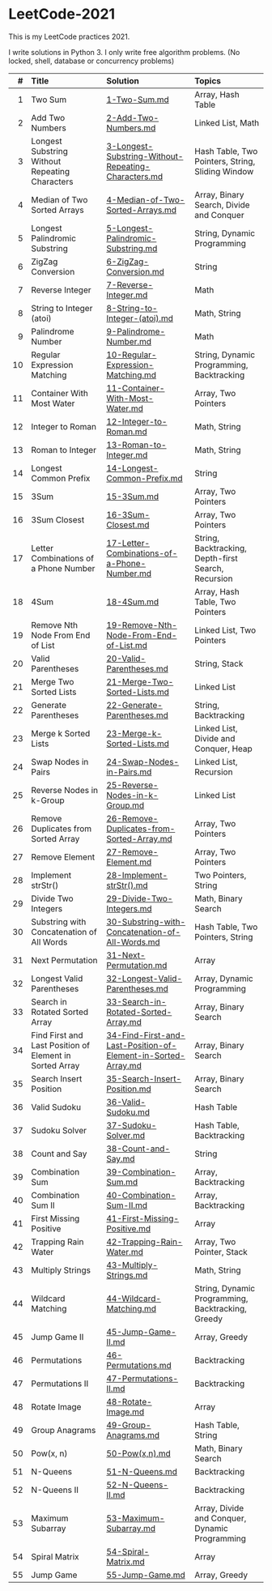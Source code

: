 # LeetCode-2021
This is my LeetCode practices 2021.

I write solutions in Python 3. I only write free algorithm problems. (No locked, shell, database or concurrency problems)

| # | Title | Solution | Topics |
|--:|:------|:---------|:-------|
| 1 | Two Sum | [1-Two-Sum.md](Solutions/1-Two-Sum.md) | Array, Hash Table |
| 2 | Add Two Numbers | [2-Add-Two-Numbers.md](Solutions/2-Add-Two-Numbers.md) | Linked List, Math |
| 3 | Longest Substring Without Repeating Characters | [3-Longest-Substring-Without-Repeating-Characters.md](Solutions/3-Longest-Substring-Without-Repeating-Characters.md) | Hash Table, Two Pointers, String, Sliding Window |
| 4 | Median of Two Sorted Arrays | [4-Median-of-Two-Sorted-Arrays.md](Solutions/4-Median-of-Two-Sorted-Arrays.md) | Array, Binary Search, Divide and Conquer |
| 5 | Longest Palindromic Substring | [5-Longest-Palindromic-Substring.md](Solutions/5-Longest-Palindromic-Substring.md) | String, Dynamic Programming |
| 6 | ZigZag Conversion | [6-ZigZag-Conversion.md](Solutions/6-ZigZag-Conversion.md) | String |
| 7 | Reverse Integer | [7-Reverse-Integer.md](Solutions/7-Reverse-Integer.md) | Math |
| 8 | String to Integer (atoi) | [8-String-to-Integer-(atoi).md](Solutions/8-String-to-Integer-(atoi).md) | Math, String |
| 9 | Palindrome Number | [9-Palindrome-Number.md](Solutions/9-Palindrome-Number.md) | Math |
| 10 | Regular Expression Matching | [10-Regular-Expression-Matching.md](Solutions/10-Regular-Expression-Matching.md) | String, Dynamic Programming, Backtracking |
| 11 | Container With Most Water | [11-Container-With-Most-Water.md](Solutions/11-Container-With-Most-Water.md) | Array, Two Pointers |
| 12 | Integer to Roman | [12-Integer-to-Roman.md](Solutions/12-Integer-to-Roman.md) | Math, String |
| 13 | Roman to Integer | [13-Roman-to-Integer.md](Solutions/13-Roman-to-Integer.md) | Math, String |
| 14 | Longest Common Prefix | [14-Longest-Common-Prefix.md](Solutions/14-Longest-Common-Prefix.md) | String |
| 15 | 3Sum | [15-3Sum.md](Solutions/15-3Sum.md) | Array, Two Pointers |
| 16 | 3Sum Closest | [16-3Sum-Closest.md](Solutions/16-3Sum-Closest.md) | Array, Two Pointers |
| 17 | Letter Combinations of a Phone Number | [17-Letter-Combinations-of-a-Phone-Number.md](Solutions/17-Letter-Combinations-of-a-Phone-Number.md) | String, Backtracking, Depth-first Search, Recursion |
| 18 | 4Sum | [18-4Sum.md](Solutions/18-4Sum.md) | Array, Hash Table, Two Pointers |
| 19 | Remove Nth Node From End of List | [19-Remove-Nth-Node-From-End-of-List.md](Solutions/19-Remove-Nth-Node-From-End-of-List.md) | Linked List, Two Pointers |
| 20 | Valid Parentheses | [20-Valid-Parentheses.md](Solutions/20-Valid-Parentheses.md) | String, Stack |
| 21 | Merge Two Sorted Lists | [21-Merge-Two-Sorted-Lists.md](Solutions/21-Merge-Two-Sorted-Lists.md) | Linked List |
| 22 | Generate Parentheses | [22-Generate-Parentheses.md](Solutions/22-Generate-Parentheses.md) | String, Backtracking |
| 23 | Merge k Sorted Lists | [23-Merge-k-Sorted-Lists.md](Solutions/23-Merge-k-Sorted-Lists.md) | Linked List, Divide and Conquer, Heap |
| 24 | Swap Nodes in Pairs | [24-Swap-Nodes-in-Pairs.md](Solutions/24-Swap-Nodes-in-Pairs.md) | Linked List, Recursion |
| 25 | Reverse Nodes in k-Group | [25-Reverse-Nodes-in-k-Group.md](Solutions/25-Reverse-Nodes-in-k-Group.md) | Linked List |
| 26 | Remove Duplicates from Sorted Array | [26-Remove-Duplicates-from-Sorted-Array.md](Solutions/26-Remove-Duplicates-from-Sorted-Array.md) | Array, Two Pointers |
| 27 | Remove Element | [27-Remove-Element.md](Solutions/27-Remove-Element.md) | Array, Two Pointers |
| 28 | Implement strStr() | [28-Implement-strStr().md](Solutions/28-Implement-strStr().md) | Two Pointers, String |
| 29 | Divide Two Integers | [29-Divide-Two-Integers.md](Solutions/29-Divide-Two-Integers.md) | Math, Binary Search |
| 30 | Substring with Concatenation of All Words | [30-Substring-with-Concatenation-of-All-Words.md](Solutions/30-Substring-with-Concatenation-of-All-Words.md) | Hash Table, Two Pointers, String |
| 31 | Next Permutation | [31-Next-Permutation.md](Solutions/31-Next-Permutation.md) | Array |
| 32 | Longest Valid Parentheses | [32-Longest-Valid-Parentheses.md](Solutions/32-Longest-Valid-Parentheses.md) | Array, Dynamic Programming |
| 33 | Search in Rotated Sorted Array | [33-Search-in-Rotated-Sorted-Array.md](Solutions/33-Search-in-Rotated-Sorted-Array.md) | Array, Binary Search |
| 34 | Find First and Last Position of Element in Sorted Array | [34-Find-First-and-Last-Position-of-Element-in-Sorted-Array.md](Solutions/34-Find-First-and-Last-Position-of-Element-in-Sorted-Array.md) | Array, Binary Search |
| 35 | Search Insert Position | [35-Search-Insert-Position.md](Solutions/35-Search-Insert-Position.md) | Array, Binary Search |
| 36 | Valid Sudoku | [36-Valid-Sudoku.md](Solutions/36-Valid-Sudoku.md) | Hash Table |
| 37 | Sudoku Solver | [37-Sudoku-Solver.md](Solutions/37-Sudoku-Solver.md) | Hash Table, Backtracking |
| 38 | Count and Say | [38-Count-and-Say.md](Solutions/38-Count-and-Say.md) | String |
| 39 | Combination Sum | [39-Combination-Sum.md](Solutions/39-Combination-Sum.md) | Array, Backtracking |
| 40 | Combination Sum II | [40-Combination-Sum-II.md](Solutions/40-Combination-Sum-II.md) | Array, Backtracking |
| 41 | First Missing Positive | [41-First-Missing-Positive.md](Solutions/41-First-Missing-Positive.md) | Array |
| 42 | Trapping Rain Water | [42-Trapping-Rain-Water.md](Solutions/42-Trapping-Rain-Water.md) | Array, Two Pointer, Stack |
| 43 | Multiply Strings | [43-Multiply-Strings.md](Solutions/43-Multiply-Strings.md) | Math, String
| 44 | Wildcard Matching | [44-Wildcard-Matching.md](Solutions/44-Wildcard-Matching.md) | String, Dynamic Programming, Backtracking, Greedy |
| 45 | Jump Game II | [45-Jump-Game-II.md](Solutions/45-Jump-Game-II.md) | Array, Greedy |
| 46 | Permutations | [46-Permutations.md](Solutions/46-Permutations.md) | Backtracking |
| 47 | Permutations II | [47-Permutations-II.md](Solutions/47-Permutations-II.md) | Backtracking |
| 48 | Rotate Image | [48-Rotate-Image.md](Solutions/48-Rotate-Image.md) | Array |
| 49 | Group Anagrams | [49-Group-Anagrams.md](Solutions/49-Group-Anagrams.md) | Hash Table, String |
| 50 | Pow(x, n) | [50-Pow(x,n).md](Solutions/50-Pow(x,n).md) | Math, Binary Search |
| 51 | N-Queens | [51-N-Queens.md](Solutions/51-N-Queens.md) | Backtracking |
| 52 | N-Queens II | [52-N-Queens-II.md](Solutions/52-N-Queens-II.md) | Backtracking |
| 53 | Maximum Subarray | [53-Maximum-Subarray.md](Solutions/53-Maximum-Subarray.md) | Array, Divide and Conquer, Dynamic Programming |
| 54 | Spiral Matrix | [54-Spiral-Matrix.md](Solutions/54-Spiral-Matrix.md) | Array |
| 55 | Jump Game | [55-Jump-Game.md](Solutions/55-Jump-Game.md) | Array, Greedy |
